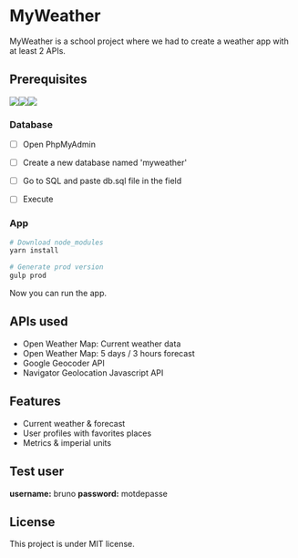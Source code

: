# MyWeather

MyWeather is a school project where we had to create a weather app with at least 2 APIs.



## Prerequisites

![](https://img.shields.io/badge/yarn->1.1.0-blue.svg)![](https://img.shields.io/badge/mamp->0.0.7-blue.svg)![](https://img.shields.io/badge/php->7.1-blue.svg)



### Database

- [ ] Open PhpMyAdmin
- [ ] Create a new database named 'myweather'
- [ ] Go to SQL and paste db.sql file in the field
- [ ] Execute



### App

```sh
# Download node_modules
yarn install

# Generate prod version
gulp prod
```



Now you can run the app.



## APIs used

- Open Weather Map: Current weather data
- Open Weather Map: 5 days / 3 hours forecast
- Google Geocoder API
- Navigator Geolocation Javascript API



## Features

- Current weather & forecast
- User profiles with favorites places
- Metrics & imperial units


## Test user

**username:** bruno
**password:** motdepasse


## License

This project is under MIT license.